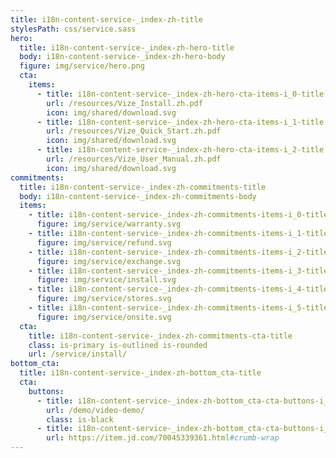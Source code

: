 ```yaml
---
title: i18n-content-service-_index-zh-title
stylesPath: css/service.sass
hero:
  title: i18n-content-service-_index-zh-hero-title
  body: i18n-content-service-_index-zh-hero-body
  figure: img/service/hero.png
  cta:
    items:
      - title: i18n-content-service-_index-zh-hero-cta-items-i_0-title
        url: /resources/Vize_Install.zh.pdf
        icon: img/shared/download.svg
      - title: i18n-content-service-_index-zh-hero-cta-items-i_1-title
        url: /resources/Vize_Quick_Start.zh.pdf
        icon: img/shared/download.svg
      - title: i18n-content-service-_index-zh-hero-cta-items-i_2-title
        url: /resources/Vize_User_Manual.zh.pdf
        icon: img/shared/download.svg
commitments:
  title: i18n-content-service-_index-zh-commitments-title
  body: i18n-content-service-_index-zh-commitments-body
  items:
    - title: i18n-content-service-_index-zh-commitments-items-i_0-title
      figure: img/service/warranty.svg
    - title: i18n-content-service-_index-zh-commitments-items-i_1-title
      figure: img/service/refund.svg
    - title: i18n-content-service-_index-zh-commitments-items-i_2-title
      figure: img/service/exchange.svg
    - title: i18n-content-service-_index-zh-commitments-items-i_3-title
      figure: img/service/install.svg
    - title: i18n-content-service-_index-zh-commitments-items-i_4-title
      figure: img/service/stores.svg
    - title: i18n-content-service-_index-zh-commitments-items-i_5-title
      figure: img/service/onsite.svg
  cta:
    title: i18n-content-service-_index-zh-commitments-cta-title
    class: is-primary is-outlined is-rounded
    url: /service/install/
bottom_cta:
  title: i18n-content-service-_index-zh-bottom_cta-title
  cta:
    buttons:
      - title: i18n-content-service-_index-zh-bottom_cta-cta-buttons-i_0-title
        url: /demo/video-demo/
        class: is-black
      - title: i18n-content-service-_index-zh-bottom_cta-cta-buttons-i_1-title
        url: https://item.jd.com/70045339361.html#crumb-wrap
---
```

